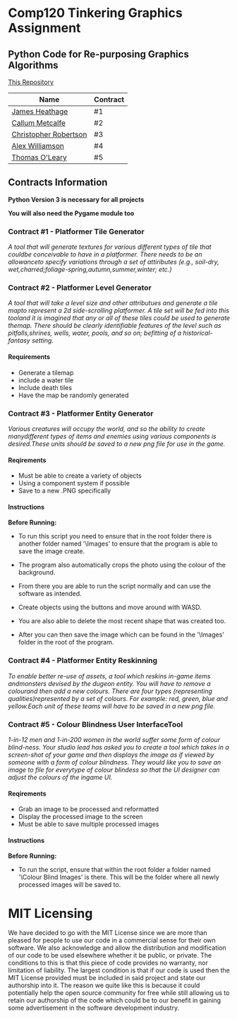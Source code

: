 # Comp120 Tinkering Graphics Assignment
## Python Code for Re-purposing Graphics Algorithms

[This Repository](https://github.com/Koltonix/comp120-tinkering-graphics)

| Name                                                | Contract |
|-----------------------------------------------------|----------|
|[James Heathage](https://github.com/Heathage)        | #1       |
|[Callum Metcalfe](https://github.com/Tragicdragoon)  | #2       |
|[Christopher Robertson](https://github.com/Koltonix) | #3       |
|[Alex Williamson](https://github.com/Alphon1)        | #4       |
|[Thomas O'Leary](https://github.com/thomasoleary)    | #5       |

## Contracts Information
**Python Version 3 is necessary for all projects** 

**You will also need the Pygame module too**

### Contract #1 - Platformer Tile Generator
*A tool that will generate textures for various different types of tile that couldbe conceivable to have in a platformer.  There needs to be an allowanceto specify variations through a set of attiributes (e.g., soil-dry, wet,charred;foliage-spring,autumn,summer,winter; etc.)*

### Contract #2 - Platformer Level Generator
*A tool that will take a level size and other attributues and generate a tile mapto represent a 2d side-scrolling platformer.  A tile set will be fed into this tooland it is imagined that any or all of these tiles could be used to generate themap. There should be clearly identifiable features of the level such as pitfalls,shrines, wells, water, pools, and so on; befitting of a historical-fantasy setting.*

#### Requirements

* Generate a tilemap
* include a water tile
* Include death tiles
* Have the map be randomly generated

### Contract #3 - Platformer Entity Generator
*Various creatures will occupy the world, and so the ability to create manydifferent types of items and enemies using various components is desired.These units should be saved to a new png file for use in the game.*

#### Reqirements

* Must be able to create a variety of objects
* Using a component system if possible
* Save to a new .PNG specifically

#### Instructions
**Before Running:**

* To run this script you need to ensure that in the root folder there is another folder named '\Images' to ensure that the program is able to save the image create. 

* The program also automatically crops the photo using the colour of the background.

* From there you are able to run the script normally and can use the software as intended.

* Create objects using the buttons and move around with WASD. 

* You are also able to delete the most recent shape that was created too. 

* After you can then save the image which can be found in the '\Images' folder in the root of the program.

### Contract #4 - Platformer Entity Reskinning
*To enable better re-use of assets,  a tool which reskins in-game items andmonsters devised by the dugeon entity.  You will have to remove a colourand then add a new colours.  There are four types (representing qualities)represented by a set of colours.  For example:  red, green, blue and yellow.Each unit of these teams will have to be saved in a new png file.*

### Contract #5  - Colour Blindness User InterfaceTool
*1-in-12 men and 1-in-200 women in the world suffer some form of colour blind-ness. Your studio lead has asked you to create a tool which takes in a screen-shot of your game and then displays the image as if viewed by someone with a form of colour blindness. They would like you to save an image to file for everytype of colour blindess so that the UI designer can adjust the colours of the ingame UI.*

#### Reqirements

* Grab an image to be processed and reformatted
* Display the processed image to the screen
* Must be able to save multiple processed images

#### Instructions
**Before Running:**

* To run the script, ensure that within the root folder a folder named '\Colour Blind Images' is there. This will be the folder where all newly processed images will be saved to.

# MIT Licensing

We have decided to go with the MIT License since we are more than pleased for people to use our code in a commercial sense for their own software. We also acknowledge and allow the distribution and modification of our code to be used elsewhere whether it be public, or private. The conditions to this is that this piece of code provides no warranty, nor limitation of liability. The largest condition is that if our code is used then the MIT License provided must be included in said project and state our authorship into it. The reason we quite like this is because it could potentially help the open source community for free while still allowing us to retain our authorship of the code which could be to our benefit in gaining some advertisement in the software development industry.

